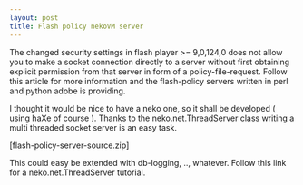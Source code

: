 ```yaml
---
layout: post
title: Flash policy nekoVM server
---
```

The changed security settings in flash player >= 9,0,124,0 does not allow you to make a socket connection directly to a server without first obtaining explicit permission from that server in form of a policy-file-request. Follow this article for more information and the flash-policy servers written in perl and python adobe is providing.

I thought it would be nice to have a neko one, so it shall be developed ( using haXe of course ). Thanks to the neko.net.ThreadServer class writing a multi threaded socket server is an easy task.

[flash-policy-server-source.zip]

This could easy be extended with db-logging, .., whatever.
Follow this link for a neko.net.ThreadServer tutorial.

